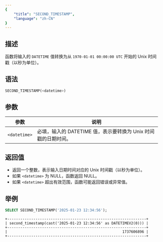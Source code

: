 ```yaml
---
{
    "title": "SECOND_TIMESTAMP",
    "language": "zh-CN"
}
---
```


## 描述
函数将输入的 `DATETIME` 值转换为从 `1970-01-01 00:00:00 UTC` 开始的 Unix 时间戳（以秒为单位）。

## 语法

```sql
SECOND_TIMESTAMP(<datetime>)
```

## 参数

| 参数           | 说明                                      |
|--------------|-----------------------------------------|
| `<datetime>` | 必填，输入的 DATETIME 值，表示要转换为 Unix 时间戳的日期时间。 |

## 返回值

- 返回一个整数，表示输入日期时间对应的 Unix 时间戳（以秒为单位）。
- 如果 `<datetime>` 为 NULL，函数返回 NULL。
- 如果 `<datetime>` 超出有效范围，函数可能返回错误或异常值。

## 举例

```sql
SELECT SECOND_TIMESTAMP('2025-01-23 12:34:56');
```

```text
+----------------------------------------------------------------+
| second_timestamp(cast('2025-01-23 12:34:56' as DATETIMEV2(0))) |
+----------------------------------------------------------------+
|                                                     1737606896 |
+----------------------------------------------------------------+
```